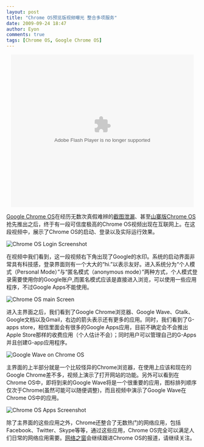 ```yaml
---
layout: post
title: "Chrome OS预览版视频曝光 整合多项服务"
date: 2009-09-24 18:47
author: Eyon
comments: true
tags: [Chrome OS, Google Chrome OS]
---
```

<p style="text-align: center;"><object classid="clsid:d27cdb6e-ae6d-11cf-96b8-444553540000" width="480" height="400" codebase="http://download.macromedia.com/pub/shockwave/cabs/flash/swflash.cab#version=6,0,40,0"><param name="align" value="middle" /><param name="src" value="http://player.youku.com/player.php/sid/30274649/v.swf" /><param name="quality" value="high" /><embed type="application/x-shockwave-flash" width="480" height="400" src="http://player.youku.com/player.php/sid/30274649/v.swf" quality="high" align="middle"></embed></object>

[Google Chrome OS](http://www.chromi.org/archives/category/chrome-os)在经历无数次真假难辨的[截图泄漏](http://www.chromi.org/archives/610)、甚至[山寨版Chrome OS](http://www.chromi.org/archives/832)抢先推出之后，终于有一段可信度极高的Chrome OS视频出现在互联网上。在这段视频中，展示了Chrome OS的启动、登录以及实际运行效果。<!--more-->

![Chrome OS Login Screenshot](http://img.chromi.org/2009/09/TM截图未命名3-576x437.png "Chrome OS Login Screenshot")

在视频中我们看到，这一段视频右下角出现了Google的水印。系统的启动界面非常具有科技感，登录界面则有一个大大的“hi.”以表示友好。进入系统分为“个人模式（Personal Mode）”与“匿名模式（anonymous mode）”两种方式，个人模式登录需要使用你的Google账户,而匿名模式应该是直接进入浏览，可以使用一些应用程序，不过Google Apps不能使用。

![Chrome OS main Screen](http://img.chromi.org/2009/09/Chrome-OS-main-Screen-576x429.png "Chrome OS main Screen")

进入主界面之后，我们看到了Google Chrome浏览器、Google Wave、Gtalk、Google文档以及Gmail，右边的箭头表示还有更多的应用。同时，我们看到了G-apps store，相信里面会有很多的Google Apps应用，目前不确定会不会推出Apple Store那样的收费应用（个人估计不会）；同时用户可以管理自己的G-Apps并且创建G-app应用程序。

![Google Wave on Chrome OS](http://img.chromi.org/2009/09/TM截图未命名1-576x428.png "Google Wave on Chrome OS")

主界面的上半部分就是一个比较怪异的Chrome浏览器，在使用上应该和现在的Google Chrome差不多，视频上演示了打开网站的功能。另外可以看到在Chrome OS中，即将到来的Google Wave将是一个很重要的应用，图标排列顺序仅次于Chrome(虽然可能可以随便调整)，而且视频中演示了Google Wave在Chrome OS中的应用。

![Chrome OS Apps Screenshot](http://img.chromi.org/2009/09/TM截图未命名-576x431.png "Chrome OS Apps Screenshot")

除了主界面的这些应用之外，Chrome还整合了无数热门的网络应用，包括Facebook、Twitter、Skype等等，通过这些应用，Chrome OS完全可以满足人们日常的网络应用需要。[网络之窗](http://www.chromi.org)会继续跟进Chrome OS的报道，请继续关注。

